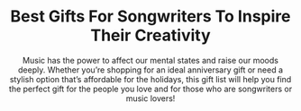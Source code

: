 ---
layout: post
title: Best Gifts For Songwriters To Inspire Their Creativity
subtitle: Music has the power to affect our mental states and raise our moods deeply.  Whether you’re shopping for an ideal anniversary gift or need a stylish option that’s affordable for the holidays, this gift list will help you find the perfect gift for the people you love and for those who are songwriters or music lovers!
header-img: "img/post/2023/09/copied/medium_gifts_for_songwriters_0c7daca214.png"
header-style: text
permalink: "/gifts-for-songwriters/"
catalog: true
tags:
  - Recipients 
  - Men
---  